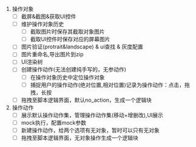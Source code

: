 1. 操作对象
	- [ ] 截屏&截图&获取UI控件
	- [ ] 维护操作对象历史
		- [ ] 截取图片时保存其截取对象图片
		- [ ] 截取UI控件时保存对应的屏幕图片
	- [ ] 图片验证(protrait&landscape) & ui查找 & 灰度配置
	- [ ] 图片重命名,导出图片到zip
	- [ ] UI渲染树
	- [ ] 创建操作动作(无法创建纯手写的，无参动作)
		- [ ] 在操作对象历史中定位操作对象
		- [ ] 捕捉用户的操作动作(绝对位置,相对位置)记录为操作动作：点击，拖拽，长按
	- [ ] 拖拽至脚本逻辑界面，默认no_action，生成一个逻辑块
2. 操作动作
	- [ ] 展示默认操作动作集，管理操作动作集(移动+增删改),UI展示
	- [ ] mock执行，配置mock参数
	- [ ] 新建操作动作，给两个选项有无对象，暂时可以只有无对象
	- [ ] 拖拽至脚本逻辑界面，无对象操作生成一个逻辑块